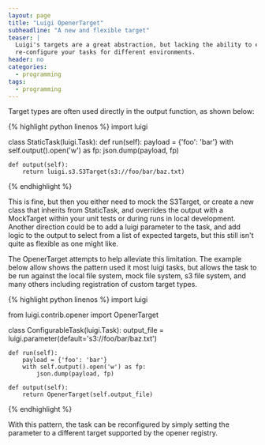 ```yaml
---
layout: page
title: "Luigi OpenerTarget"
subheadline: "A new and flexible target"
teaser: |
  Luigi's targets are a great abstraction, but lacking the ability to easily
  re-configure your tasks for different environments.
header: no
categories:
  - programming
tags:
  - programming
---
```


Target types are often used directly in the output function, as shown below:

{% highlight python linenos %}
import luigi

class StaticTask(luigi.Task):
    def run(self):
        payload = {'foo': 'bar'}
        with self.output().open('w') as fp:
            json.dump(payload, fp)

    def output(self):
        return luigi.s3.S3Target(s3://foo/bar/baz.txt)
{% endhighlight %}

This is fine, but then you either need to mock the S3Target, or create a new
class that inherits from StaticTask, and overrides the output with a
MockTarget within your unit tests or during runs in local development. Another
direction could be to add a luigi parameter to the task, and add logic to the
output to select from a list of expected targets, but this still isn't quite as
flexible as one might like.

The OpenerTarget attempts to help alleviate this limitation. The example below
allow shows the pattern used it most luigi tasks, but allows the task to be run
against the local file system, mock file system, s3 file system, and many
others including registration of custom target types.

{% highlight python linenos %}
import luigi

from luigi.contrib.opener import OpenerTarget

class ConfigurableTask(luigi.Task):
    output_file = luigi.parameter(default='s3://foo/bar/baz.txt')

    def run(self):
        payload = {'foo': 'bar'}
        with self.output().open('w') as fp:
            json.dump(payload, fp)

    def output(self):
        return OpenerTarget(self.output_file)
{% endhighlight %}

With this pattern, the task can be reconfigured by simply setting the parameter
to a different target supported by the opener registry.
